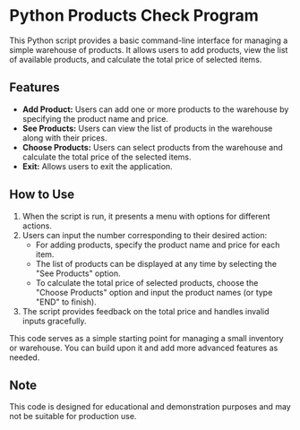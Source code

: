 # Python Products Check Program

This Python script provides a basic command-line interface for managing a simple warehouse of products. It allows users to add products, view the list of available products, and calculate the total price of selected items.

## Features

- **Add Product:** Users can add one or more products to the warehouse by specifying the product name and price.
- **See Products:** Users can view the list of products in the warehouse along with their prices.
- **Choose Products:** Users can select products from the warehouse and calculate the total price of the selected items.
- **Exit:** Allows users to exit the application.

## How to Use

1. When the script is run, it presents a menu with options for different actions. 
2. Users can input the number corresponding to their desired action:
   - For adding products, specify the product name and price for each item.
   - The list of products can be displayed at any time by selecting the "See Products" option.
   - To calculate the total price of selected products, choose the "Choose Products" option and input the product names (or type "END" to finish).
3. The script provides feedback on the total price and handles invalid inputs gracefully.

This code serves as a simple starting point for managing a small inventory or warehouse. You can build upon it and add more advanced features as needed.

## Note

This code is designed for educational and demonstration purposes and may not be suitable for production use.
